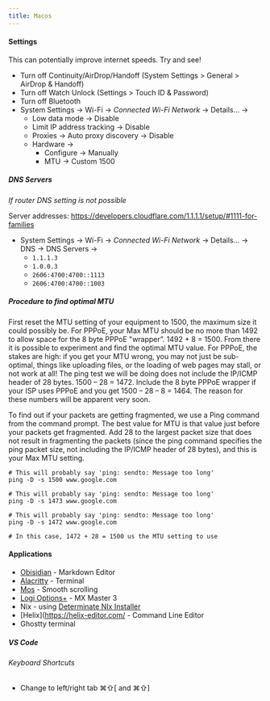 ```yaml
---
title: Macos
---
```



#### Settings

This can potentially improve internet speeds. Try and see!

- Turn off Continuity/AirDrop/Handoff (System Settings > General > AirDrop & Handoff)
- Turn off Watch Unlock (Settings > Touch ID & Password)
- Turn off Bluetooth
- System Settings → Wi-Fi → _Connected Wi-Fi Network_ → Details… →
	- Low data mode → Disable
	- Limit IP address tracking → Disable
	- Proxies → Auto proxy discovery → Disable
	- Hardware →
		- Configure → Manually
		- MTU → Custom 1500

##### DNS Servers

_If router DNS setting is not possible_

Server addresses: https://developers.cloudflare.com/1.1.1.1/setup/#1111-for-families

- System Settings → Wi-Fi → _Connected Wi-Fi Network_ → Details… → DNS → DNS Servers →
	- `1.1.1.3`
	- `1.0.0.3`
	- `2606:4700:4700::1113`
	- `2606:4700:4700::1003`

##### Procedure to find optimal MTU

First reset the MTU setting of your equipment to 1500, the maximum size it could possibly be. For PPPoE, your Max MTU should be no more than 1492 to allow space for the 8 byte PPPoE "wrapper”. 1492 + 8 = 1500. From there it is possible to experiment and find the optimal MTU value. For PPPoE, the stakes are high: if you get your MTU wrong, you may not just be sub-optimal, things like uploading files, or the loading of web pages may stall, or not work at all! The ping test we will be doing does not include the IP/ICMP header of 28 bytes. 1500 – 28 = 1472. Include the 8 byte PPPoE wrapper if your ISP uses PPPoE and you get 1500 – 28 – 8 = 1464. The reason for these numbers will be apparent very soon.

To find out if your packets are getting fragmented, we use a Ping command from the command prompt. The best value for MTU is that value just before your packets get fragmented. Add 28 to the largest packet size that does not result in fragmenting the packets (since the ping command specifies the ping packet size, not including the IP/ICMP header of 28 bytes), and this is your Max MTU setting.

```
# This will probably say 'ping: sendto: Message too long'
ping -D -s 1500 www.google.com

# This will probably say 'ping: sendto: Message too long'
ping -D -s 1473 www.google.com

# This will probably say 'ping: sendto: Message too long'
ping -D -s 1472 www.google.com

# In this case, 1472 + 28 = 1500 us the MTU setting to use
```

#### Applications

- [Obisidian](https://obsidian.md/) - Markdown Editor
- [Alacritty](https://alacritty.org/) - Terminal
- [Mos](https://mos.caldis.me/) - Smooth scrolling
- [Logi Options+](https://www.logitech.com/en-in/software/logi-options-plus.html) - MX Master 3
- Nix - using [Determinate NIx Installer](https://determinate.systems/nix-installer/)
- [Helix](https://helix-editor.com/ - Command Line Editor
- Ghostty terminal

##### VS Code

###### Keyboard Shortcuts
- Change to left/right tab ⌘⇧\[ and ⌘⇧\]
